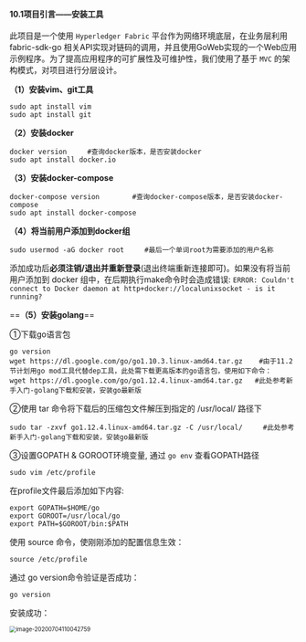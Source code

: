 #### 10.1项目引言——安装工具

此项目是一个使用 `Hyperledger Fabric` 平台作为网络环境底层，在业务层利用 fabric-sdk-go 相关API实现对链码的调用，并且使用GoWeb实现的一个Web应用示例程序。为了提高应用程序的可扩展性及可维护性，我们使用了基于 `MVC` 的架构模式，对项目进行分层设计。

**（1）安装vim、git工具**

```
sudo apt install vim
sudo apt install git
```

**（2）安装docker**

```
docker version     #查询docker版本，是否安装docker
sudo apt install docker.io
```

**（3）安装docker-compose**

```
docker-compose version        #查询docker-compose版本，是否安装docker-compose
sudo apt install docker-compose
```

**（4）将当前用户添加到docker组**

```
sudo usermod -aG docker root     #最后一个单词root为需要添加的用户名称
```

添加成功后**必须注销/退出并重新登录**(退出终端重新连接即可)。如果没有将当前用户添加到 docker 组中，在后期执行make命令时会造成错误: `ERROR: Couldn't connect to Docker daemon at http+docker://localunixsocket - is it running?`

==**（5）安装golang**==

①下载go语言包

```
go version 
wget https://dl.google.com/go/go1.10.3.linux-amd64.tar.gz    #由于11.2节计划用go mod工具代替dep工具，此处需下载更高版本的go语言包，使用如下命令：
wget https://dl.google.com/go/go1.12.4.linux-amd64.tar.gz   #此处参考新手入门-golang下载和安装，安装go最新版
```

②使用 tar 命令将下载后的压缩包文件解压到指定的 /usr/local/ 路径下

```
sudo tar -zxvf go1.12.4.linux-amd64.tar.gz -C /usr/local/     #此处参考新手入门-golang下载和安装，安装go最新版
```

③设置GOPATH & GOROOT环境变量, 通过 `go env` 查看GOPATH路径

```
sudo vim /etc/profile
```

在profile文件最后添加如下内容:

```
export GOPATH=$HOME/go
export GOROOT=/usr/local/go
export PATH=$GOROOT/bin:$PATH
```

使用 source 命令，使刚刚添加的配置信息生效：

```
source /etc/profile
```

通过 go version命令验证是否成功：

```
go version
```

安装成功：

<img src="https://tva1.sinaimg.cn/large/007S8ZIlly1ggqqzi6ffaj30is01s0t0.jpg" alt="image-20200704110042759" style="zoom:70%;" />